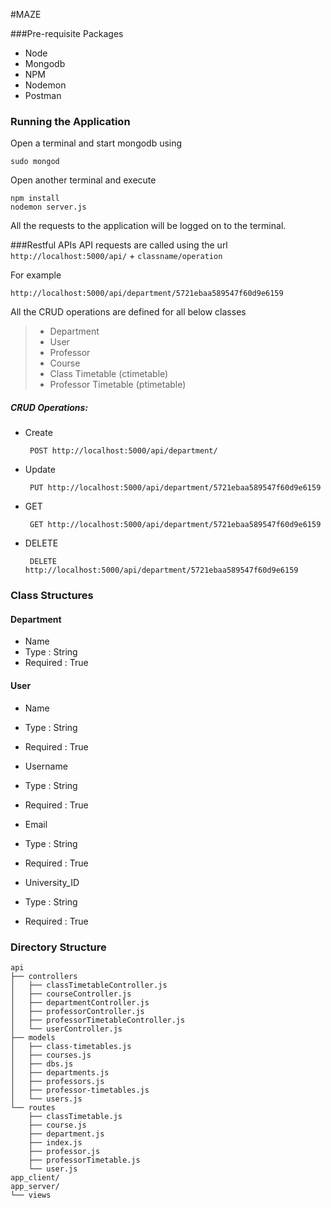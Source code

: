 #MAZE

###Pre-requisite Packages  
* Node  
* Mongodb
* NPM
* Nodemon
* Postman

### Running the Application
 Open a terminal and start mongodb using   

	sudo mongod  
 Open another terminal and execute  

	npm install  
	nodemon server.js

All the requests to the application will be logged on to the terminal.

###Restful APIs
 API requests are called using the url 
 `http://localhost:5000/api/` + `classname/operation`  

 For example  

	http://localhost:5000/api/department/5721ebaa589547f60d9e6159
 All the CRUD operations are defined for all below classes
> * Department
> * User
> * Professor
> * Course
> * Class Timetable (ctimetable)
> * Professor Timetable (ptimetable)

##### CRUD Operations:  

 * Create  

  	    POST http://localhost:5000/api/department/  

 * Update  
 
		PUT http://localhost:5000/api/department/5721ebaa589547f60d9e6159  

 * GET
	
	 	GET http://localhost:5000/api/department/5721ebaa589547f60d9e6159  

 * DELETE
	
	 	DELETE http://localhost:5000/api/department/5721ebaa589547f60d9e6159 

### Class Structures

#### Department

* Name 
 * Type : String
 * Required : True

#### User

* Name 
 * Type : String
 * Required : True

* Username 
 * Type : String
 * Required : True

* Email
 * Type : String
 * Required : True
 
* University_ID
 * Type : String
 * Required : True

### Directory Structure

	api
	├── controllers
	│   ├── classTimetableController.js
	│   ├── courseController.js
	│   ├── departmentController.js
	│   ├── professorController.js
	│   ├── professorTimetableController.js
	│   └── userController.js
	├── models
	│   ├── class-timetables.js
	│   ├── courses.js
	│   ├── dbs.js
	│   ├── departments.js
	│   ├── professors.js
	│   ├── professor-timetables.js
	│   └── users.js
	└── routes
	    ├── classTimetable.js
	    ├── course.js
	    ├── department.js
	    ├── index.js
	    ├── professor.js
	    ├── professorTimetable.js
	    └── user.js
	app_client/
	app_server/
	└── views


